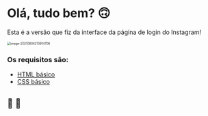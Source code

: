 # Olá, tudo bem? 🙃

Esta é a versão que fiz da interface da página de login do Instagram! 

<img src="C:\Users\lenara.ventura\AppData\Roaming\Typora\typora-user-images\image-20210804213914706.png" alt="image-20210804213914706" style="zoom:50%;" />

### Os requisitos são:

* [HTML básico](https://www.w3schools.com/html/)
* [CSS básico](https://developer.mozilla.org/pt-BR/docs/Web/CSS)

## 🚀 🚀

